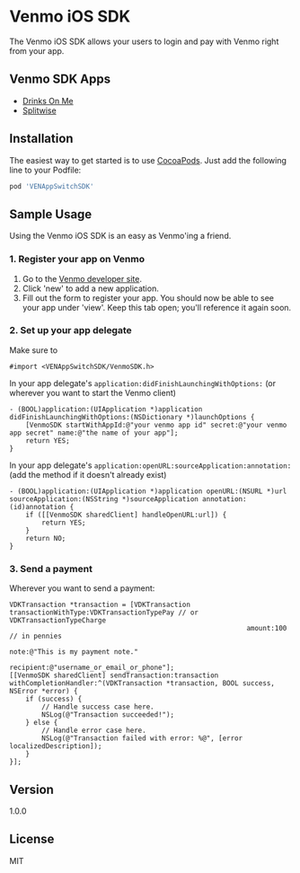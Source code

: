 Venmo iOS SDK
=========

The Venmo iOS SDK allows your users to login and pay with Venmo right from your app.

Venmo SDK Apps
----

* [Drinks On Me](https://github.com/venmo/drinks-on-me)
* [Splitwise](http://splitwise.com/)

Installation
----

The easiest way to get started is to use [CocoaPods](http://cocoapods.org/). Just add the following line to your Podfile:

```ruby
pod 'VENAppSwitchSDK'
```

Sample Usage
----
Using the Venmo iOS SDK is an easy as Venmo'ing a friend.

### 1. Register your app on Venmo
1. Go to the [Venmo developer site](https://venmo.com/account/settings/developers).
2. Click 'new' to add a new application.
3. Fill out the form to register your app. You should now be able to see your app under 'view'. Keep this tab open; you'll reference it again soon.

### 2. Set up your app delegate

Make sure to
```obj-c
#import <VENAppSwitchSDK/VenmoSDK.h>
```
In your app delegate's ```application:didFinishLaunchingWithOptions:``` (or wherever you want to start the Venmo client)
```obj-c
- (BOOL)application:(UIApplication *)application didFinishLaunchingWithOptions:(NSDictionary *)launchOptions {
    [VenmoSDK startWithAppId:@"your venmo app id" secret:@"your venmo app secret" name:@"the name of your app"];
    return YES;
}
```

In your app delegate's ```application:openURL:sourceApplication:annotation:``` (add the method if it doesn't already exist)
```obj-c
- (BOOL)application:(UIApplication *)application openURL:(NSURL *)url sourceApplication:(NSString *)sourceApplication annotation:(id)annotation {
    if ([[VenmoSDK sharedClient] handleOpenURL:url]) {
        return YES;
    }
    return NO;
}
```

### 3. Send a payment

Wherever you want to send a payment:

```obj-c
VDKTransaction *transaction = [VDKTransaction transactionWithType:VDKTransactionTypePay // or VDKTransactionTypeCharge
                                                           amount:100 // in pennies
                                                             note:@"This is my payment note."
                                                        recipient:@"username_or_email_or_phone"];
[[VenmoSDK sharedClient] sendTransaction:transaction withCompletionHandler:^(VDKTransaction *transaction, BOOL success, NSError *error) {
    if (success) {
        // Handle success case here.
        NSLog(@"Transaction succeeded!");
    } else {
        // Handle error case here.
        NSLog(@"Transaction failed with error: %@", [error localizedDescription]);
    }
}];
```

Version
----

1.0.0

License
----

MIT
